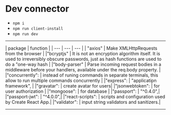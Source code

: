 # Dev connector 


- `npm i`
- `npm run client-install`
- `npm run dev` 
___
| package | function |
| --- | --- | --- |
| "axios" | Make XMLHttpRequests from the browser | 
|"bcryptjs" | It is not an encryption algorithm itself. It is used to irreversibly obscure passwords, just as hash functions are used to do a "one-way hash |
|"body-parser" | Parse incoming request bodies in a middleware before your handlers, available under the req.body property. |
|"concurrently": | instead of runing commands in separate terminals, this allow to run multiple commands concurrently |
|"express": | "applicatipn framework", |
|"gravatar": | create avatar for users|
|"jsonwebtoken": | for user authorization |
|"mongoose": | for database |
|"passport": | "^0.4.0",|
|"passport-jwt": | "^4.0.0",|
|"react-scripts": | scripts and configuration used by Create React App.|
|"validator": | input string validators and sanitizers.|

---